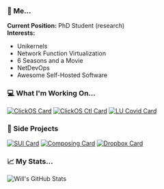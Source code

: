 ### 👤 Me...

**Current Position:** PhD Student (research)  
**Interests:**
 - Unikernels
 - Network Function Virtualization
 - 6 Seasons and a Movie
 - NetDevOps
 - Awesome Self-Hosted Software


### 💻 What I'm Working On...

[![ClickOS Card](https://github-readme-stats.vercel.app/api/pin/?username=willfantom&repo=clickos)](https://github.com/willfantom/clickos)
[![ClickOS Ctl Card](https://github-readme-stats.vercel.app/api/pin/?username=willfantom&repo=unimon-ctl)](https://github.com/willfantom/unimon-ctl)
[![LU Covid Card](https://github-readme-stats.vercel.app/api/pin/?username=willfantom&repo=lu-covid-api)](https://github.com/willfantom/lu-covid-api)

### 👀 Side Projects

[![SUI Card](https://github-readme-stats.vercel.app/api/pin/?username=willfantom&repo=sui)](https://github.com/willfantom/sui)
[![Composing Card](https://github-readme-stats.vercel.app/api/pin/?username=willfantom&repo=Composing)](https://github.com/willfantom/Composing)
[![Dropbox Card](https://github-readme-stats.vercel.app/api/pin/?username=willfantom&repo=dropbox-ignore)](https://github.com/willfantom/dropbox-ignore)

### 📈 My Stats...

![Will's GitHub Stats](https://github-readme-stats.vercel.app/api?username=willfantom&show_icons=true&hide=["prs","issues","contribs"])

<!--
**WillFantom/WillFantom** is a ✨ _special_ ✨ repository because its `README.md` (this file) appears on your GitHub profile.

Here are some ideas to get you started:

- 🔭 I’m currently working on ...
- 🌱 I’m currently learning ...
- 👯 I’m looking to collaborate on ...
- 🤔 I’m looking for help with ...
- 💬 Ask me about ...
- 📫 How to reach me: ...
- 😄 Pronouns: ...
- ⚡ Fun fact: ...
-->
